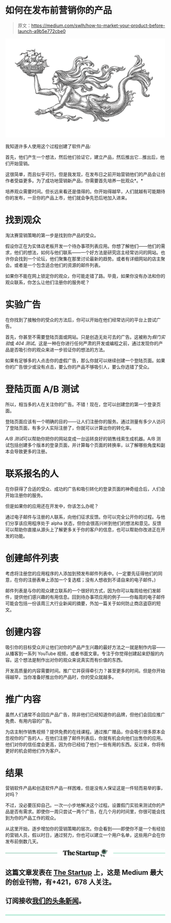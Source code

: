 # 如何在发布前营销你的产品

> 原文：<https://medium.com/swlh/how-to-market-your-product-before-launch-a9b5e772cbe0>

![](img/2f95dee47e3b9a37cd4f6388bd0b27d2.png)

我知道许多人使用这个过程创建了软件产品:

首先，他们产生一个想法，然后他们验证它，建立产品，然后推出它…推出后，他们开始营销。

这很简单，而且似乎可行。但是我发现，在发布日之前开始营销他们的产品会让创作者受益更多。为了成功地营销新产品，你需要首先培养一批观众*。*

培养观众需要时间。但长远来看还是值得的。你开始得越早，人们就越有可能期待你的发布，一旦你的产品上市，他们就会争先恐后地加入进来。

# **找到观众**

淘汰赛营销策略的第一步是找到你产品的受众。

假设你正在为实体店老板开发一个待办事项列表应用。你想了解他们——他们的需求，他们的想法，如何与他们联系——一个好方法是研究店主经常访问的网站。也许你会找到一个论坛，他们聚集在那里讨论最新的趋势。或者有详细网站的店主聚会。或者是一个包含适合他们的资源的邮件列表。

如果你不能在网上锁定你的观众，你可能走错了路。毕竟，如果你没有办法和你的观众联系，你怎么让他们注册你的服务呢？

# **实验广告**

在你找到了接触你的受众的方法后，你可以开始在他们经常访问的平台上尝试广告。

首先，你甚至不需要登陆页面或网站。只是创造无处可去的广告。这被称为*假门实验*或 *404 测试*。这是一种在你进行任何严肃的开发或编程之前，通过发现你的产品是否吸引你的观众来进一步验证你的想法的方法。

如果有足够多的人点击你的虚假广告，那么你就可以继续创建一个登陆页面。如果你的广告很少或没有点击，要么你的产品不够吸引人，要么你选错了受众。

# **登陆页面 A/B 测试**

所以，相当多的人在关注你的广告。不错！现在，您可以创建您的第一个登录页面。

登陆页面应该有一个明确的目的——让人们注册你的服务。通过测量有多少人访问了登陆页面，有多少人实际注册了，你就可以计算出你的转化率。

*A/B 测试*可以帮助你把你的网站变成一台运转良好的销售线索生成机器。A/B 测试包括创建多个版本的登录页面，并计算每个页面的转换率，以了解哪些角度和副本会导致更多的注册。

# **联系报名的人**

在你获得了合适的受众、成功的广告和吸引转化的登录页面的神奇组合后，人们会开始注册你的服务。

但是如果你的应用还在开发中，你该怎么办呢？

通过电子邮件与注册的人联系，向他们征求反馈。你可以完全公开你的过程。与他们分享该应用程序处于 alpha 状态，但你会很高兴听到他们的想法和意见。反馈可以帮助你直接从源头上了解更多关于你的客户的信息，也可以帮助你改进正在开发的功能。

# **创建邮件列表**

考虑将注册您的应用程序的人添加到预发布邮件列表中。(一定要先征得他们的同意，在你的注册表单上添加一个复选框；没有人想收到不请自来的电子邮件。)

邮件列表是与你的观众建立联系的一个很好的方式，因为你可以每周给他们发邮件，提供他们感兴趣的有用信息。回到待办事项应用的例子——你每周的电子邮件可能会包括一份该周三大行业新闻的摘要，外加一篇关于如何防止商店盗窃的短文。

# **创建内容**

吸引你的目标受众并让他们对你的产品产生兴趣的最好方法之一就是制作内容——从播客到一系列 YouTube 视频，或者书面文章。专注于你觉得创建起来舒服的内容。这个想法是制作出对你的观众来说真实而有价值的东西。

开发高质量的内容需要时间。推广它并获得牵引力？甚至更多的时间。但是你开始得越早，当你准备好推出你的产品时，你的受众就越多。

# **推广内容**

虽然人们通常不会回应产品广告，除非他们已经知道你的品牌，但他们会回应推广免费、有用内容的广告。

为店主制作销售视频？提供免费的在线课程。通过推广赠品，你会吸引很多原本会忽视你的广告的人，在他们注册了邮件列表后，你就有机会向他们出售你的应用。他们对你的信任度会更高，因为你已经给了他们一些有用的东西。反过来，你将有更好的机会把他们作为客户。

# **结果**

营销软件产品和创造软件产品一样困难，但是没有人保证这是一件轻而易举的事，对吗？

不过，没必要压抑自己。一次一小步地解决这个过程。设置假门实验来测试你的产品是否有需求。即使你一周只尝试一两个广告，在几个月的时间里，你很可能会找到为你的产品工作的观众。

从这里开始，逐步增加你的营销策略的层次。你会看到——即使你不是一个有经验的营销人员，假以时日，通过努力，你也可以建立一个用户名单，这些用户会在你发布前倒数几天。

[![](img/308a8d84fb9b2fab43d66c117fcc4bb4.png)](https://medium.com/swlh)

## 这篇文章发表在 [The Startup](https://medium.com/swlh) 上，这是 Medium 最大的创业刊物，有+421，678 人关注。

## 订阅接收[我们的头条新闻](https://growthsupply.com/the-startup-newsletter/)。

[![](img/b0164736ea17a63403e660de5dedf91a.png)](https://medium.com/swlh)